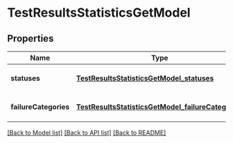 # TestResultsStatisticsGetModel
## Properties

| Name | Type | Description | Notes |
|------------ | ------------- | ------------- | -------------|
| **statuses** | [**TestResultsStatisticsGetModel_statuses**](TestResultsStatisticsGetModel_statuses.md) |  | [optional] [default to null] |
| **failureCategories** | [**TestResultsStatisticsGetModel_failureCategories**](TestResultsStatisticsGetModel_failureCategories.md) |  | [optional] [default to null] |

[[Back to Model list]](../README.md#documentation-for-models) [[Back to API list]](../README.md#documentation-for-api-endpoints) [[Back to README]](../README.md)

